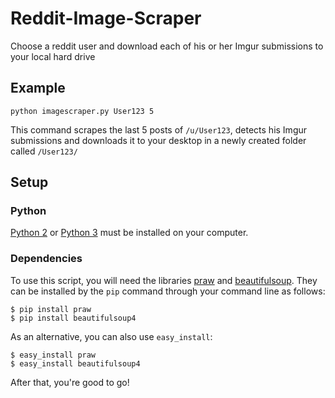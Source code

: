 # Reddit-Image-Scraper #

Choose a reddit user and download each of his or her Imgur submissions to your local hard drive


## Example ##
```
python imagescraper.py User123 5
```
This command scrapes the last 5 posts of `/u/User123`, detects his Imgur submissions and downloads it to your desktop in a newly created folder called `/User123/`

## Setup ##

### Python ###
[Python 2](https://www.python.org/download/releases/2.7.7/) or [Python 3](https://www.python.org/download/releases/3.4.1/) must be installed on your computer.

### Dependencies ###
To use this script, you will need the libraries [praw](https://github.com/praw-dev/praw) and [beautifulsoup](http://www.crummy.com/software/BeautifulSoup/). They can be installed by the `pip` command through your command line as follows:
```
$ pip install praw
$ pip install beautifulsoup4
```
As an alternative, you can also use `easy_install`:
```
$ easy_install praw
$ easy_install beautifulsoup4
```
After that, you're good to go!
